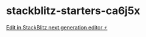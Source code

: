 # stackblitz-starters-ca6j5x

[Edit in StackBlitz next generation editor ⚡️](https://stackblitz.com/~/github.com/mohamad-ali-asnawi-93/stackblitz-starters-ca6j5x)